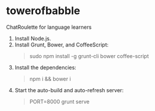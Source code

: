 # towerofbabble
ChatRoulette for language learners

1. Install Node.js.
2. Install Grunt, Bower, and CoffeeScript:  
    > sudo npm install -g grunt-cli bower coffee-script
3. Install the dependencies:  
    > npm i && bower i
4. Start the auto-build and auto-refresh server:  
    > PORT=8000 grunt serve
